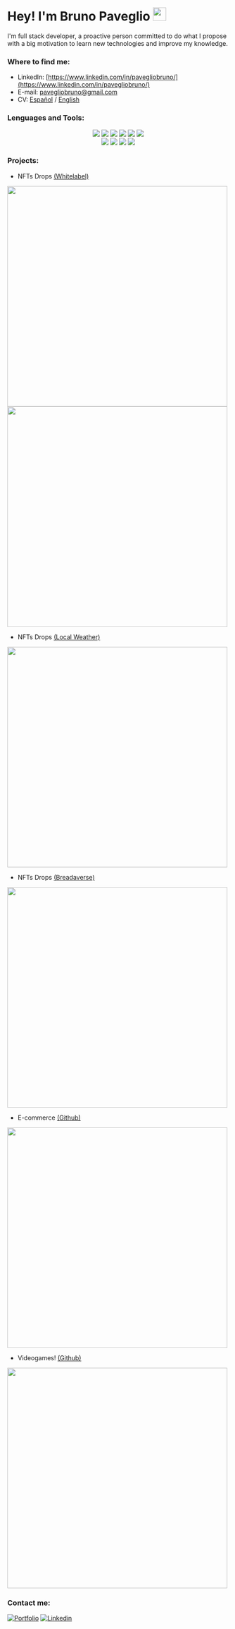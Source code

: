 # Hey! I'm Bruno Paveglio <img src="https://res.cloudinary.com/dlexbrcrv/image/upload/v1620770700/Proyects/man-technologist-medium-skin-tone_1f468-1f3fd-200d-1f4bb_ezhs2f.png" width="30" />

I'm full stack developer, a proactive person committed to do what I propose with a big motivation to learn new technologies and improve my knowledge.


### Where to find me:
- LinkedIn: [https://www.linkedin.com/in/pavegliobruno/](https://www.linkedin.com/in/pavegliobruno/)
- E-mail: [pavegliobruno@gmail.com](https://mail.google.com/mail/u/0/?fs=1&to=pavegliobruno@gmail.com&tf=cm)
- CV: [Español](https://drive.google.com/file/d/11qDxenYfjUlorWzTBWqJTCqOrEuB3q1i/view?usp=sharing) / [English](https://drive.google.com/file/d/1psgngp6vS0POc8rwKYJUzGEEE1GOSLc8/view?usp=sharing)


### Lenguages and Tools:
<div align="center">
   <img src="https://img.shields.io/badge/-HTML-E34F26?style=for-the-badge&logo=html5&logoColor=FAFAFA" />
   <img src="https://img.shields.io/badge/-CSS-1572B6?style=for-the-badge&logo=css3&logoColor=FAFAFA" />
   <img src="https://img.shields.io/badge/-JavaScript-F7DF1E?style=for-the-badge&logo=javascript&logoColor=333" />
   <img src="https://img.shields.io/badge/-React-61DAFB?style=for-the-badge&logo=react&logoColor=333" />
   <img src="https://img.shields.io/badge/-Redux-764ABC?style=for-the-badge&logo=redux&logoColor=FAFAFA" />
   <img src="https://img.shields.io/badge/-Next.js-FAFAFA?style=for-the-badge&logo=next.js&logoColor=333" />
</div>
<div align="center">
   <img src="https://img.shields.io/badge/-Node.js-339933?style=for-the-badge&logo=node.js&logoColor=FAFAFA" />
   <img src="https://img.shields.io/badge/-Express-FAFAFA?style=for-the-badge&logo=express&logoColor=333" />
   <img src="https://img.shields.io/badge/MongoDB-4EA94B?style=for-the-badge&logo=mongodb&logoColor=white" />
   <img src="https://img.shields.io/badge/-PostgreSQL-0064a5?style=for-the-badge&logo=postgresql&logoColor=FAFAFA" />
</div>


### Projects:
   - NFTs Drops [(Whitelabel)](https://drops-stg-client.waytoodigital.com/) 
   <img align="center" src="https://res.cloudinary.com/dlexbrcrv/image/upload/v1661773181/Proyects/Drops_-_Screenshot_xzpg7y.png" width="500" />
   <img align="center" src="https://res.cloudinary.com/dlexbrcrv/image/upload/v1661774172/Proyects/Drops_Minting_-_Screenshot_i3jbyp.png" width="500" />
   
   - NFTs Drops [(Local Weather)](https://nft.drinklocalweather.com/)
   <img align="center" src="https://res.cloudinary.com/dlexbrcrv/image/upload/v1661773842/Proyects/LW_-_Screenshot_yfoon0.png" width="500" />
   
   - NFTs Drops [(Breadaverse)](https://breadaverse.xyz/)
   <img align="center" src="https://res.cloudinary.com/dlexbrcrv/image/upload/v1661773947/Proyects/Screenshot_6_omu8fg.png" width="500" />

   - E-commerce [(Github)](https://github.com/josegarrera/ecommerce)
   <img align="center" src="https://res.cloudinary.com/dlexbrcrv/image/upload/v1622123806/Proyects/E-commerce/2-3_kuvhqj.png" width="500" />
   
   - Videogames! [(Github)](https://github.com/Pavegliobruno/Videogames)
   <img align="center" src="https://res.cloudinary.com/dlexbrcrv/image/upload/v1620505242/Proyects/Proyecto_Individual_qgppfq.png" width="500" />

### Contact me:
[![Portfolio](https://img.shields.io/badge/-Portfolio-red?style=flat&logo=appveyor&logoColor=white)](https://www.brunopaveglio.com/)
[![Linkedin](https://img.shields.io/badge/-LinkedIn-blue?style=flat&logo=Linkedin&logoColor=white)](https://www.linkedin.com/in/pavegliobruno/)
